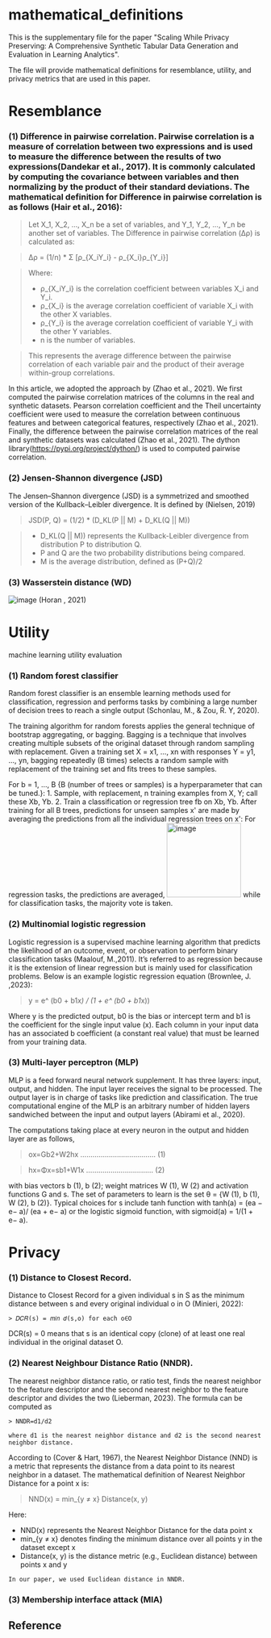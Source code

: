 # mathematical_definitions
This is the supplementary file for the paper "Scaling While Privacy Preserving: A Comprehensive Synthetic Tabular Data Generation and Evaluation in Learning Analytics".

The file will provide mathematical definitions for resemblance, utility, and privacy metrics that are used in this paper.

# Resemblance

### (1)	Difference in pairwise correlation. Pairwise correlation is a measure of correlation between two expressions and is used to measure the difference between the results of two expressions(Dandekar et al., 2017). It is commonly calculated by computing the covariance between variables and then normalizing by the product of their standard deviations. The mathematical definition for Difference in pairwise correlation is as follows (Hair et al., 2016):

 >Let X_1, X_2, ..., X_n be a set of variables, and Y_1, Y_2, ..., Y_n be another set of variables. The Difference in pairwise correlation (Δρ) is calculated as:

> Δρ = (1/n) * Σ [ρ_{X_iY_i} - ρ_{X_i}ρ_{Y_i}]

> Where:
> - ρ_{X_iY_i} is the correlation coefficient between variables X_i and Y_i.
> - ρ_{X_i} is the average correlation coefficient of variable X_i with the other X variables.
> - ρ_{Y_i} is the average correlation coefficient of variable Y_i with the other Y variables.
> - n is the number of variables.

> This represents the average difference between the pairwise correlation of each variable pair and the product of their average within-group correlations.

In this article, we adopted the approach by (Zhao et al., 2021). We first computed the pairwise correlation matrices of the columns in the real and synthetic datasets. Pearson correlation coefficient and the Theil uncertainty coefficient were used to measure the correlation between continuous features and between categorical features, respectively (Zhao et al., 2021). Finally, the difference between the pairwise correlation matrices of the real and synthetic datasets was calculated (Zhao et al., 2021). The dython library(https://pypi.org/project/dython/) is used to computed pairwise correlation.

### (2)	Jensen-Shannon divergence (JSD)
   The Jensen–Shannon divergence (JSD) is a symmetrized and smoothed version of the Kullback–Leibler divergence. It is defined by (Nielsen, 2019)
 
 > JSD(P, Q) = (1/2) * (D_KL(P || M) + D_KL(Q || M))

 > - D_KL(Q || M)) represents the Kullback-Leibler divergence from distribution P to distribution Q.
 > - P and Q are the two probability distributions being compared.
 > - M is the average distribution, defined as (P+Q)/2

### (3) Wasserstein distance (WD)

![image](https://github.com/ql909/mathematical_definitions/assets/108169831/7b64ead0-18cc-4d5c-9f23-416344aeba9a) (Horan , 2021)



# Utility
machine learning utility evaluation

### (1)	Random forest classifier

Random forest classifier is an ensemble learning methods used for classification, regression and performs tasks by combining a large number of decision trees to reach a single output (Schonlau, M., & Zou, R. Y, 2020). 

The training algorithm for random forests applies the general technique of bootstrap aggregating, or bagging. Bagging is a technique that involves creating multiple subsets of the original dataset through random sampling with replacement. Given a training set X = x1, ..., xn with responses Y = y1, ..., yn, bagging repeatedly (B times) selects a random sample with replacement of the training set and fits trees to these samples.

For b = 1, ..., B {B (number of trees or samples) is a hyperparameter that can be tuned.}:
      1.	Sample, with replacement, n training examples from X, Y; call these Xb, Yb.
      2.	Train a classification or regression tree fb on Xb, Yb.
After training for all B trees, predictions for unseen samples x' are made by averaging the predictions from all the individual regression trees on x': For regression tasks, the predictions are averaged, 
<img width="147" alt="image" src="https://github.com/ql909/mathematical_definitions/assets/108169831/15342878-e293-42c4-b153-d10589308dec"> while for classification tasks, the majority vote is taken.

### (2)	Multinomial logistic regression
Logistic regression is a supervised machine learning algorithm that predicts the likelihood of an outcome, event, or observation to perform binary classification tasks (Maalouf, M.,2011). It’s referred to as regression because it is the extension of linear regression but is mainly used for classification problems.
Below is an example logistic regression equation (Brownlee, J. ,2023): 

 > y = e^ (b0 + b1*x) / (1 + e^ (b0 + b1*x))

Where y is the predicted output, b0 is the bias or intercept term and b1 is the coefficient for the single input value (x). Each column in your input data has an associated b coefficient (a constant real value) that must be learned from your training data.

### (3) Multi-layer perceptron (MLP)

MLP is a feed forward neural network supplement. It has three layers: input, output, and hidden. The input layer receives the signal to be processed. The output layer is in charge of tasks like prediction and classification. The true computational engine of the MLP is an arbitrary number of hidden layers sandwiched between the input and output layers (Abirami et al., 2020).

The computations taking place at every neuron in the output and hidden layer are as follows,

 > 	ox=Gb2+W2hx ………………………………. (1)

 >  hx=Φx=sb1+W1x …………………………… (2)

with bias vectors b (1), b (2); weight matrices W (1), W (2) and activation functions G and s. The set of parameters to learn is the set θ = {W (1), b (1), W (2), b (2)}. Typical choices for s include tanh function with tanh(a) = (ea − e− a)/ (ea + e− a) or the logistic sigmoid function, with sigmoid(a) = 1/(1 + e− a).


# Privacy
### (1) Distance to Closest Record.

Distance to Closest Record for a given individual s in S as the minimum distance between s and every original individual o in O (Minieri, 2022):
   
    > 𝐷𝐶𝑅(s) = 𝑚𝑖𝑛 𝑑(s,o) for each o∈O
    
   DCR(s) = 0 means that s is an identical copy (clone) of at least one real individual in the original dataset O.
    
### (2)  Nearest Neighbour Distance Ratio (NNDR). 

The nearest neighbor distance ratio, or ratio test, finds the nearest neighbor to the feature descriptor and the second nearest neighbor to the feature descriptor and divides the two (Lieberman, 2023). The formula can be computed as
   
    > NNDR=d1/d2
    
    where d1 is the nearest neighbor distance and d2 is the second nearest neighbor distance.

   According to (Cover & Hart, 1967), the Nearest Neighbor Distance (NND) is a metric that represents the distance from a data point to its nearest neighbor in a dataset. The mathematical definition of Nearest Neighbor Distance for a point x is:

   > NND(x) = min_{y ≠ x} Distance(x, y)

   Here:

   - NND(x) represents the Nearest Neighbor Distance for the data point x
   - min_{y ≠ x} denotes finding the minimum distance over all points y in the dataset except x
   - Distance(x, y)  is the distance metric (e.g., Euclidean distance) between points x and y

    In our paper, we used Euclidean distance in NNDR.
   
### (3)  Membership interface attack (MIA)

## Reference

